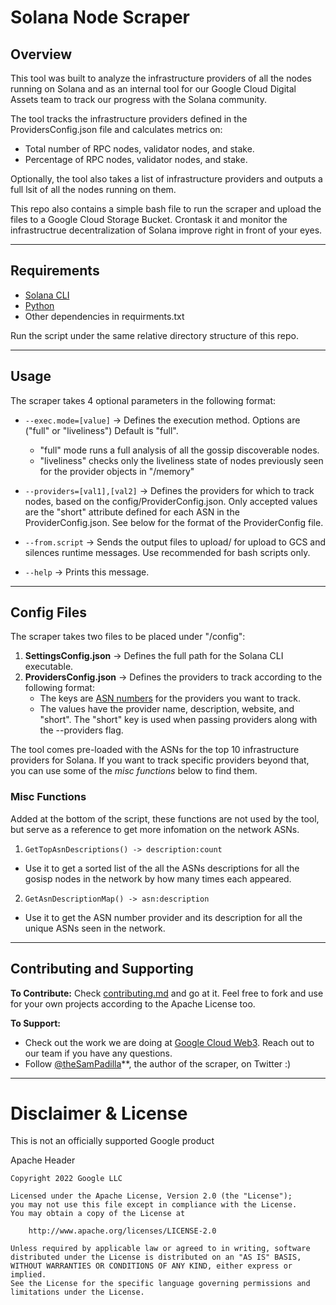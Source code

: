 # Solana Node Scraper

## Overview
This tool was built to analyze the infrastructure providers of all the nodes running on Solana and as an internal tool for our Google Cloud Digital Assets team to track our progress with the Solana community.

The tool tracks the infrastructure providers defined in the ProvidersConfig.json file and calculates metrics on:
- Total number of RPC nodes, validator nodes, and stake.
- Percentage of RPC nodes, validator nodes, and stake.

Optionally, the tool also takes a list of infrastructure providers and outputs a full lsit of all the nodes running on them.

This repo also contains a simple bash file to run the scraper and upload the files to a Google Cloud Storage Bucket. Crontask it and monitor the infrastructrue decentralization of Solana improve right in front of your eyes.

---
## Requirements
- [Solana CLI](https://docs.solana.com/cli/install-solana-cli-tools)
- [Python](https://www.python.org/downloads/)
- Other dependencies in requirments.txt

Run the script under the same relative directory structure of this repo.

---
## Usage
The scraper takes 4 optional parameters in the following format:

- `--exec.mode=[value]` -> Defines the execution method. Options are ("full" or "liveliness") Default is "full".
    - "full" mode runs a full analysis of all the gossip discoverable nodes.
    - "liveliness" checks only the liveliness state of nodes previously seen for the provider objects in "/memory"

- `--providers=[val1],[val2]` -> Defines the providers for which to track nodes, based on the config/ProviderConfig.json.
    Only accepted values are the "short" attribute defined for each ASN in the ProviderConfig.json. See below for the format of the ProviderConfig file.

- `--from.script` -> Sends the output files to upload/ for upload to GCS and silences runtime messages. Use recommended for bash scripts only.

- `--help` -> Prints this message.

---
## Config Files
The scraper takes two files to be placed under "/config":
1. **SettingsConfig.json** -> Defines the full path for the Solana CLI executable.
2. **ProvidersConfig.json** -> Defines the providers to track according to the following format:
    - The keys are [ASN numbers](https://www.bgplookingglass.com/list-of-autonomous-system-numbers) for the providers you want to track.
    - The values have the provider name, description, website, and "short". The "short" key is used when passing providers along with the --providers flag.

The tool comes pre-loaded with the ASNs for the top 10 infrastructure providers for Solana. If you want to track specific providers beyond that, you can use some of the *misc functions* below to find them.

### Misc Functions
Added at the bottom of the script, these functions are not used by the tool, but serve as a reference to get more infomation on the network ASNs.

1. `GetTopAsnDescriptions() -> description:count`
- Use it to get a sorted list of the all the ASNs descriptions for all the gosisp nodes in the network by how many times each appeared.
2. `GetAsnDescriptionMap() -> asn:description`
- Use it to get the ASN number provider and its description for all the unique ASNs seen in the network.

---
## Contributing and Supporting
**To Contribute:**
Check [contributing.md](contributing.md) and go at it. Feel free to fork and use for your own projects according to the Apache License too.

**To Support:**
- Check out the work we are doing at [Google Cloud Web3](https://cloud.google.com/web3). Reach out to our team if you have any questions.
- Follow [@theSamPadilla](https://twitter.com/thesampadilla)**, the author of the scraper, on Twitter :) 

---
# Disclaimer & License
This is not an officially supported Google product

Apache Header
```
Copyright 2022 Google LLC

Licensed under the Apache License, Version 2.0 (the "License");
you may not use this file except in compliance with the License.
You may obtain a copy of the License at

    http://www.apache.org/licenses/LICENSE-2.0

Unless required by applicable law or agreed to in writing, software
distributed under the License is distributed on an "AS IS" BASIS,
WITHOUT WARRANTIES OR CONDITIONS OF ANY KIND, either express or implied.
See the License for the specific language governing permissions and
limitations under the License.
```